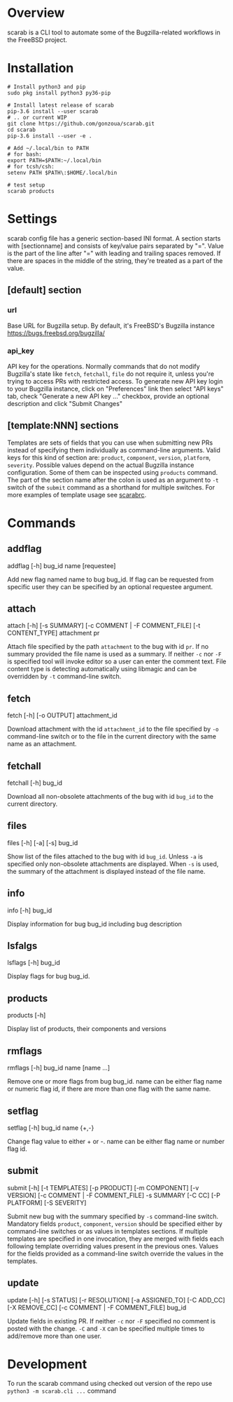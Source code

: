 # Overview
scarab is a CLI tool to automate some of the Bugzilla-related workflows in the FreeBSD project.

# Installation
```
# Install python3 and pip 
sudo pkg install python3 py36-pip

# Install latest release of scarab
pip-3.6 install --user scarab
# .. or current WIP
git clone https://github.com/gonzoua/scarab.git
cd scarab
pip-3.6 install --user -e .

# Add ~/.local/bin to PATH
# for bash:
export PATH=$PATH:~/.local/bin
# for tcsh/csh:
setenv PATH $PATH\:$HOME/.local/bin

# test setup
scarab products
```

# Settings
scarab config file has a generic section-based INI format. A section starts with [sectionname]  and consists of key/value pairs separated by "=". Value is the part of the line after "=" with leading and trailing spaces removed.  If there are spaces in the middle of the string, they're treated as a part of the value.

## [default] section

### url

Base URL  for Bugzilla setup. By default, it's FreeBSD's Bugzilla instance https://bugs.freebsd.org/bugzilla/

### api_key

API key for the operations. Normally commands that do not modify Bugzilla's state like `fetch`, `fetchall`, `file` do not require it, unless you're trying to access PRs with restricted access. To generate new API key login to your Bugzilla instance, click on "Preferences" link then select "API keys" tab, check "Generate a new API key ..." checkbox, provide an optional description and click "Submit Changes"

## [template:NNN] sections

Templates are sets of fields that you can use when submitting new PRs instead of specifying them individually as command-line arguments. Valid keys for this kind of section are: `product`, `component`, `version`, `platform`, `severity`. Possible values depend on the actual Bugzilla instance configuration. Some of them can be inspected using `products` command. The part of the section name after the colon is used as an argument to `-t` switch of the `submit` command as a shorthand for multiple switches. For more examples of template usage see [scarabrc](examples/scarabrc).

# Commands
## addflag
addflag [-h] bug_id name [requestee]

Add new flag named name to bug bug_id. If flag can be requested from specific user they can be specified by an optional requestee argument.

## attach
attach [-h] [-s SUMMARY] [-c COMMENT | -F COMMENT_FILE] [-t CONTENT_TYPE] attachment pr

Attach file specified by the path `attachment` to the bug with id `pr`. If no summary provided the file name is used as a summary. If neither `-c` nor `-F` is specified tool will invoke editor so a user can enter the comment text. File content type is detecting automatically using libmagic and can be overridden by `-t` command-line switch.

## fetch
fetch [-h] [-o OUTPUT] attachment_id

Download attachment with the id `attachment_id` to the file specified by `-o` command-line switch or to the file in the current directory with the same name as an attachment.

## fetchall
fetchall [-h] bug_id

Download all non-obsolete attachments of the bug with id `bug_id` to the current directory.

## files
files [-h] [-a] [-s] bug_id

Show list of the files attached to the bug with id `bug_id`. Unless `-a` is specified only non-obsolete attachments are displayed. When `-s` is used, the summary of the attachment is displayed instead of the file name.

## info
info [-h] bug_id

Display information for bug bug_id including bug description

## lsfalgs
lsflags [-h] bug_id

Display flags for bug bug_id.

## products
products [-h]

Display list of products, their components and versions

## rmflags
rmflags [-h] bug_id name [name ...]

Remove one or more flags from bug bug_id. name can be either flag name or numeric flag id, if there are more than one flag with the same name.

## setflag
setflag [-h] bug_id name {+,-}

Change flag value to either + or -. name can be either flag name or number flag id.

## submit
submit [-h] [-t TEMPLATES] [-p PRODUCT] [-m COMPONENT] [-v VERSION] [-c COMMENT | -F COMMENT_FILE] -s SUMMARY [-C CC] [-P PLATFORM] [-S SEVERITY]

Submit new bug with the summary specified by `-s` command-line switch. Mandatory fields `product`, `component`, `version` should be specified either by command-line switches or as values in templates sections. If multiple templates are specified in one invocation, they are merged with fields each following template overriding values present in the previous ones. Values for the fields provided as a command-line switch override the values in the templates.

## update
update [-h] [-s STATUS] [-r RESOLUTION] [-a ASSIGNED_TO] [-C ADD_CC] [-X REMOVE_CC] [-c COMMENT | -F COMMENT_FILE] bug_id

Update fields in existing PR. If neither `-c` nor `-F` specified no comment is posted with the change. `-C` and `-X` can be specified multiple times to add/remove more than one user.

# Development
To run the scarab command using checked out version of the repo use `python3 -m scarab.cli ...` command
